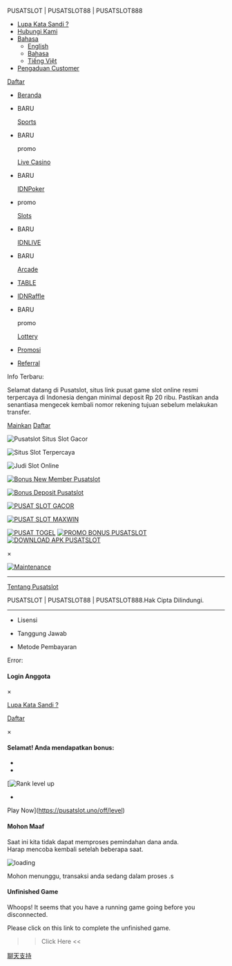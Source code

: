 PUSATSLOT | PUSATSLOT88 | PUSATSLOT888












  
 
  


* [Lupa Kata Sandi ?](https://pusatslot.uno/password/reset)
* [Hubungi Kami](https://pusatslot.uno/contact-us)
* [Bahasa](#)
  + [English](https://pusatslot.uno/language/en)
  + [Bahasa](https://pusatslot.uno/language/id)
  + [Tiếng Việt](https://pusatslot.uno/language/vn)
* [Pengaduan Customer](https://form.6mbr.com/redirect?enc=bQEmveXkHGh4XXbxB6Woybla3rMrsfRRGsKiRLr%2FUaaG3HRNsq47ooPwuqcWjJk%3D&lang=id)

[Daftar](https://pusatslot.uno/register)

* [Beranda](https://pusatslot.uno)
* BARU

  [Sports](https://pusatslot.uno/sportsbook)
* BARU

  promo

  [Live Casino](https://pusatslot.uno/casino)
* BARU

  [IDNPoker](https://pusatslot.uno/idnpoker)
* promo

  [Slots](https://pusatslot.uno/slots)
* BARU

  [IDNLIVE](https://pusatslot.uno/idnlive)
* BARU

  [Arcade](https://pusatslot.uno/arcadeGames)
* [TABLE](https://pusatslot.uno/tableGames)
* [IDNRaffle](https://pusatslot.uno/idnraffle)
* BARU

  promo

  [Lottery](https://pusatslot.uno/lottery)
* [Promosi](https://pusatslot.uno/promotion)
* [Referral](https://pusatslot.uno/referrals)

Info Terbaru:

Selamat datang di Pusatslot, situs link pusat game slot online resmi terpercaya di Indonesia dengan minimal deposit Rp 20 ribu. Pastikan anda senantiasa mengecek kembali nomor rekening tujuan sebelum melakukan transfer.




[Mainkan](#)
[Daftar](https://pusatslot.uno/register)

![Pusatslot Situs Slot Gacor](https://pusatslot.uno/assets/img/game-slider-holder.webp "Pusatslot Situs Slot Gacor")

![Situs Slot Terpercaya](https://pusatslot.uno/assets/img/game-slider-holder.webp "Situs Slot Terpercaya")

![Judi Slot Online](https://pusatslot.uno/assets/img/game-slider-holder.webp "Judi Slot Online")

[![Bonus New Member Pusatslot](https://pusatslot.uno/assets/img/game-slider2-holder.webp "Bonus New Member Pusatslot")](/promotion)

[![Bonus Deposit Pusatslot](https://pusatslot.uno/assets/img/game-slider2-holder.webp "Bonus Deposit Pusatslot")](/promotion)

[![PUSAT SLOT GACOR](https://pusatslot.uno/assets/img/game-slider2-holder.webp "PUSAT SLOT GACOR")](/slots)

[![PUSAT SLOT MAXWIN](https://pusatslot.uno/assets/img/game-slider2-holder.webp "PUSAT SLOT MAXWIN")](/slots/Pragmatic-direct5)

[![PUSAT TOGEL](https://pusatslot.uno/assets/img/game-slider2-holder.webp "PUSAT TOGEL")](/lottery)
[![PROMO BONUS PUSATSLOT](https://pusatslot.uno/assets/img/game-slider2-holder.webp "PROMO BONUS PUSATSLOT")](/promotion)
[![DOWNLOAD APK PUSATSLOT](https://pusatslot.uno/assets/img/game-slider2-holder.webp "DOWNLOAD APK PUSATSLOT")](https://maulink.com/apk-pusatslot)

×

[![Maintenance](https://pusatslot.uno/assets/img/game-slider-holder.webp "Maintenance")](https://maulink.com/whatsapp-pusatslot)



---

[Tentang Pusatslot](javascript:void(0);)

PUSATSLOT | PUSATSLOT88 | PUSATSLOT888.Hak Cipta Dilindungi.

---

* Lisensi

* Tanggung Jawab

* Metode Pembayaran




Error:



#### Login Anggota

×

[Lupa Kata Sandi ?](https://pusatslot.uno/password/reset)

[Daftar](https://pusatslot.uno/register)











×

#### Selamat! Anda mendapatkan bonus:

-
-


[![Rank level up]()

-

Play Now](https://pusatslot.uno/off/level) 


#### Mohon Maaf

Saat ini kita tidak dapat memproses pemindahan dana anda.  
 Harap mencoba kembali setelah beberapa saat.



![loading](https://pusatslot.uno/assets/img/balance-loading.gif)

Mohon menunggu, transaksi anda sedang dalam proses .s







#### Unfinished Game

Whoops! It seems that you have a running game going before you disconnected.

Please click on this link to complete the unfinished game.

>> Click Here <<



















[聊天支持](https://vm.thasmoll.com/1b5we86zzoz1x1tsx8o53stg9o)